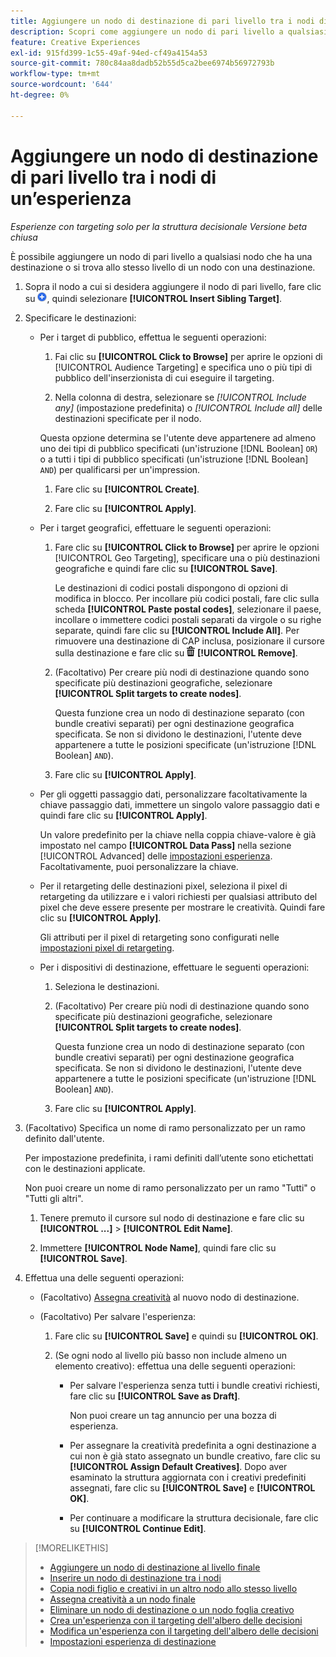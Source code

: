 ```yaml
---
title: Aggiungere un nodo di destinazione di pari livello tra i nodi di un’esperienza
description: Scopri come aggiungere un nodo di pari livello a qualsiasi nodo che ha una destinazione o si trova allo stesso livello di un nodo con una destinazione.
feature: Creative Experiences
exl-id: 915fd399-1c55-49af-94ed-cf49a4154a53
source-git-commit: 780c84aa8dadb52b55d5ca2bee6974b56972793b
workflow-type: tm+mt
source-wordcount: '644'
ht-degree: 0%

---
```


# Aggiungere un nodo di destinazione di pari livello tra i nodi di un’esperienza

*Esperienze con targeting solo per la struttura decisionale*
*Versione beta chiusa*

È possibile aggiungere un nodo di pari livello a qualsiasi nodo che ha una destinazione o si trova allo stesso livello di un nodo con una destinazione.

<!-- 1. Open the decision tree:


In a new experience


In an existing experience,
 -->

1. Sopra il nodo a cui si desidera aggiungere il nodo di pari livello, fare clic su ![Aggiungi](/help/creative/assets/add.png "Aggiungi"), quindi selezionare **[!UICONTROL Insert Sibling Target]**.

1. Specificare le destinazioni:

   * Per i target di pubblico, effettua le seguenti operazioni:

      1. Fai clic su **[!UICONTROL Click to Browse]** per aprire le opzioni di [!UICONTROL Audience Targeting] e specifica uno o più tipi di pubblico dell&#39;inserzionista di cui eseguire il targeting.

      1. Nella colonna di destra, selezionare se *[!UICONTROL Include any]* (impostazione predefinita) o *[!UICONTROL Include all]* delle destinazioni specificate per il nodo.

     Questa opzione determina se l&#39;utente deve appartenere ad almeno uno dei tipi di pubblico specificati (un&#39;istruzione [!DNL Boolean] `OR`) o a tutti i tipi di pubblico specificati (un&#39;istruzione [!DNL Boolean] `AND`) per qualificarsi per un&#39;impression.

      1. Fare clic su **[!UICONTROL Create]**.

      1. Fare clic su **[!UICONTROL Apply]**.

   * Per i target geografici, effettuare le seguenti operazioni:

      1. Fare clic su **[!UICONTROL Click to Browse]** per aprire le opzioni [!UICONTROL Geo Targeting], specificare una o più destinazioni geografiche e quindi fare clic su **[!UICONTROL Save]**.

         Le destinazioni di codici postali dispongono di opzioni di modifica in blocco. Per incollare più codici postali, fare clic sulla scheda **[!UICONTROL Paste postal codes]**, selezionare il paese, incollare o immettere codici postali separati da virgole o su righe separate, quindi fare clic su **[!UICONTROL Include All]**. Per rimuovere una destinazione di CAP inclusa, posizionare il cursore sulla destinazione e fare clic su ![Rimuovi](/help/creative/assets/delete.png "Rimuovi") **[!UICONTROL Remove]**.

      1. (Facoltativo) Per creare più nodi di destinazione quando sono specificate più destinazioni geografiche, selezionare **[!UICONTROL Split targets to create nodes]**.

         Questa funzione crea un nodo di destinazione separato (con bundle creativi separati) per ogni destinazione geografica specificata. Se non si dividono le destinazioni, l&#39;utente deve appartenere a tutte le posizioni specificate (un&#39;istruzione [!DNL Boolean] `AND`).

      1. Fare clic su **[!UICONTROL Apply]**.

   * Per gli oggetti passaggio dati, personalizzare facoltativamente la chiave passaggio dati, immettere un singolo valore passaggio dati e quindi fare clic su **[!UICONTROL Apply]**.

     Un valore predefinito per la chiave nella coppia chiave-valore è già impostato nel campo **[!UICONTROL Data Pass]** nella sezione [!UICONTROL Advanced] delle [impostazioni esperienza](experience-settings-targeting.md). Facoltativamente, puoi personalizzare la chiave.

   * Per il retargeting delle destinazioni pixel, seleziona il pixel di retargeting da utilizzare e i valori richiesti per qualsiasi attributo del pixel che deve essere presente per mostrare le creatività. Quindi fare clic su **[!UICONTROL Apply]**.

     Gli attributi per il pixel di retargeting sono configurati nelle [impostazioni pixel di retargeting](/help/creative/pixels/retargeting-pixel-manage.md).

   * Per i dispositivi di destinazione, effettuare le seguenti operazioni:

      1. Seleziona le destinazioni.

      1. (Facoltativo) Per creare più nodi di destinazione quando sono specificate più destinazioni geografiche, selezionare **[!UICONTROL Split targets to create nodes]**.

         Questa funzione crea un nodo di destinazione separato (con bundle creativi separati) per ogni destinazione geografica specificata. Se non si dividono le destinazioni, l&#39;utente deve appartenere a tutte le posizioni specificate (un&#39;istruzione [!DNL Boolean] `AND`).

      1. Fare clic su **[!UICONTROL Apply]**.

1. (Facoltativo) Specifica un nome di ramo personalizzato per un ramo definito dall&#39;utente.

   Per impostazione predefinita, i rami definiti dall’utente sono etichettati con le destinazioni applicate.

   Non puoi creare un nome di ramo personalizzato per un ramo &quot;Tutti&quot; o &quot;Tutti gli altri&quot;.

   1. Tenere premuto il cursore sul nodo di destinazione e fare clic su **[!UICONTROL ...]** > **[!UICONTROL Edit Name]**.

   1. Immettere **[!UICONTROL Node Name]**, quindi fare clic su **[!UICONTROL Save]**.

1. Effettua una delle seguenti operazioni:

   * (Facoltativo) [Assegna creatività](experience-assign-creative-bundles.md) al nuovo nodo di destinazione.

   * (Facoltativo) Per salvare l&#39;esperienza:

      1. Fare clic su **[!UICONTROL Save]** e quindi su **[!UICONTROL OK]**.

      1. (Se ogni nodo al livello più basso non include almeno un elemento creativo): effettua una delle seguenti operazioni:

         * Per salvare l&#39;esperienza senza tutti i bundle creativi richiesti, fare clic su **[!UICONTROL Save as Draft]**.

           Non puoi creare un tag annuncio per una bozza di esperienza.

         * Per assegnare la creatività predefinita a ogni destinazione a cui non è già stato assegnato un bundle creativo, fare clic su **[!UICONTROL Assign Default Creatives]**. Dopo aver esaminato la struttura aggiornata con i creativi predefiniti assegnati, fare clic su **[!UICONTROL Save]** e **[!UICONTROL OK]**.

         * Per continuare a modificare la struttura decisionale, fare clic su **[!UICONTROL Continue Edit]**.

>[!MORELIKETHIS]
>
>* [Aggiungere un nodo di destinazione al livello finale](experience-target-node-add-final.md)
>* [Inserire un nodo di destinazione tra i nodi](experience-target-node-add-inner.md)
>* [Copia nodi figlio e creativi in un altro nodo allo stesso livello](experience-target-node-copy.md)
>* [Assegna creatività a un nodo finale](experience-assign-creative-bundles.md)
>* [Eliminare un nodo di destinazione o un nodo foglia creativo](/help/creative/experiences/experience-target-node-delete.md)
>* [Crea un&#39;esperienza con il targeting dell&#39;albero delle decisioni](experience-create-targeting.md)
>* [Modifica un&#39;esperienza con il targeting dell&#39;albero delle decisioni](experience-edit-targeting.md)
>* [Impostazioni esperienza di destinazione](experience-settings-targeting.md)
